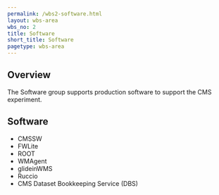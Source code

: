```yaml
---
permalink: /wbs2-software.html
layout: wbs-area
wbs_no: 2
title: Software
short_title: Software
pagetype: wbs-area
---
```


## Overview
The Software group supports production software to support the CMS experiment.

## Software
- CMSSW
- FWLite
- ROOT
- WMAgent
- glideinWMS
- Ruccio
- CMS Dataset Bookkeeping Service (DBS)
